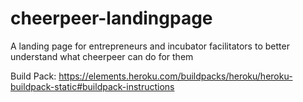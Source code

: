 # cheerpeer-landingpage
A landing page for entrepreneurs and incubator facilitators to better understand what cheerpeer can do for them

Build Pack:
https://elements.heroku.com/buildpacks/heroku/heroku-buildpack-static#buildpack-instructions